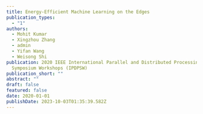 ```yaml
---
title: Energy-Efficient Machine Learning on the Edges
publication_types:
  - "1"
authors:
  - Mohit Kumar
  - Xingzhou Zhang
  - admin
  - Yifan Wang
  - Weisong Shi
publication: 2020 IEEE International Parallel and Distributed Processing
  Symposium Workshops (IPDPSW)
publication_short: ""
abstract: ""
draft: false
featured: false
date: 2020-01-01
publishDate: 2023-10-03T01:35:39.582Z
---
```

